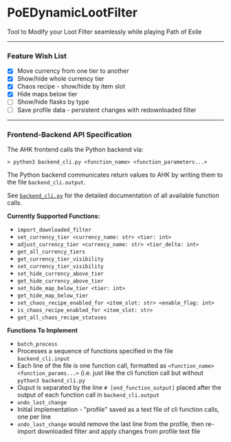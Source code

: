 # PoEDynamicLootFilter

Tool to Modify your Loot Filter seamlessly while playing Path of Exile

- - -

### Feature Wish List
 - [x] Move currency from one tier to another
 - [x] Show/hide whole currency tier
 - [x] Chaos recipe - show/hide by item slot
 - [x] Hide maps below tier
 - [ ] Show/hide flasks by type
 - [ ] Save profile data - persistent changes with redownloaded filter

- - -

### Frontend-Backend API Specification

The AHK frontend calls the Python backend via:
```
> python3 backend_cli.py <function_name> <function_parameters...>
```
The Python backend communicates return values to AHK by writing them to the file `backend_cli.output`.

See [`backend_cli.py`](https://github.com/Apollys/PoEDynamicLootFilter/blob/master/backend_cli.py) for the detailed documentation of all available function calls.

**Currently Supported Functions:**
  - `import_downloaded_filter`
  - `set_currency_tier <currency_name: str> <tier: int>`
  - `adjust_currency_tier <currency_name: str> <tier_delta: int>`
  - `get_all_currency_tiers`
  - `get_currency_tier_visibility`
  - `set_currency_tier_visibility`
  - `set_hide_currency_above_tier`
  - `get_hide_currency_above_tier`
  - `set_hide_map_below_tier <tier: int>`
  - `get_hide_map_below_tier`
  - `set_chaos_recipe_enabled_for <item_slot: str> <enable_flag: int>`
  - `is_chaos_recipe_enabled_for <item_slot: str>`
  - `get_all_chaos_recipe_statuses`

**Functions To Implement**
 - `batch_process`
  - Processes a sequence of functions specified in the file `backend_cli.input`
  - Each line of the file is one function call, formatted as `<function_name> <function_params...>` (i.e. just like the cli function call but without `python3 backend_cli.py `
  - Ouput is separated by the line `# [end_function_output]` placed after the output of each function call in `backend_cli.output`
 - `undo_last_change`
  - Initial implementation - "profile" saved as a text file of cli function calls, one per line
  - `undo_last_change` would remove the last line from the profile, then re-import downloaded filter and apply changes from profile text file
